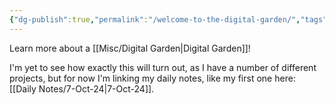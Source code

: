 ```yaml
---
{"dg-publish":true,"permalink":"/welcome-to-the-digital-garden/","tags":["gardenEntry"]}
---
```


Learn more about a [[Misc/Digital Garden\|Digital Garden]]!

I'm yet to see how exactly this will turn out, as I have a number of different projects, but for now I'm linking my daily notes, like my first one here: [[Daily Notes/7-Oct-24\|7-Oct-24]].
